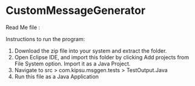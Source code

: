 # CustomMessageGenerator

Read Me file :

Instructions to run the program:

1. Download the zip file into your system and extract the folder. 
2. Open Eclipse IDE, and import this folder by clicking Add projects from
File System option. Import it as a Java Project.
3. Navigate to src > com.kipsu.msggen.tests > TestOutput.Java
4. Run this file as a Java Application

